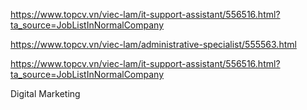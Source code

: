 https://www.topcv.vn/viec-lam/it-support-assistant/556516.html?ta_source=JobListInNormalCompany 

https://www.topcv.vn/viec-lam/administrative-specialist/555563.html


https://www.topcv.vn/viec-lam/it-support-assistant/556516.html?ta_source=JobListInNormalCompany 


Digital Marketing 
